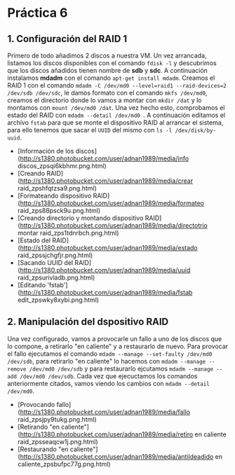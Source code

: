 # Práctica 6

## 1. Configuración del RAID 1

Primero de todo añadimos 2 discos a nuestra VM. Un vez arrancada, listamos los discos disponibles con el comando `fdisk -l` y descubrimos que los discos añadidos tienen nombre de **sdb** y **sdc**. A continuación instalamos **mdadm** con el comando `apt-get install mdadm`. 
Creamos el RAID 1 con el comando `mdadm -C /dev/md0 --level=raid1 --raid-devices=2 /dev/sdb /dev/sdc`, le damos formato con el comando `mkfs /dev/md0`, creamos el directorio donde lo vamos a montar con `mkdir /dat` y lo montamos con `mount /dev/md0 /dat`. Una vez hecho esto, comprobamos el estado del RAID con `mdadm --detail /dev/md0 `. A continuación editamos el archivo `fstab` para que se monte el dispositivo RAID al arrancar el sistema, para ello tenemos que sacar el `UUID` del mismo con `ls -l /dev/disk/by-uuid`.

- [Información de los discos](http://s1380.photobucket.com/user/adnan1989/media/info discos_zpsqi6kbhmr.png.html)
- [Creando RAID](http://s1380.photobucket.com/user/adnan1989/media/crear raid_zpshfqtzsa9.png.html)
- [Formateando dispositivo RAID](http://s1380.photobucket.com/user/adnan1989/media/formateo raid_zps88psck9u.png.html)
- [Creando directorio y montando dispositivo RAID](http://s1380.photobucket.com/user/adnan1989/media/directotrio montar raid_zps1tdnrbch.png.html)
- [Estado del RAID](http://s1380.photobucket.com/user/adnan1989/media/estado raid_zpssjchgfjr.png.html)
- [Sacando UUID del RAID](http://s1380.photobucket.com/user/adnan1989/media/uuid raid_zpsurivladb.png.html)
- [Editando 'fstab'](http://s1380.photobucket.com/user/adnan1989/media/fstab edit_zpswky8xybi.png.html)


## 2. Manipulación del dspositivo RAID

Una vez configurado, vamos a provocarle un fallo a uno de los discos que lo compone, a retirarlo "en caliente" y a restaurarlo de nuevo. Para provocar el fallo ejecutamos el comando `mdadm --manage --set-faulty /dev/md0 /dev/sdb`, para retirarlo "en caliente" lo hacemos con `mdadm --manage --remove /dev/md0 /dev/sdb` y para restaurarlo ejcutamos `mdadm --manage --add /dev/md0 /dev/sdb`. Cada vez que ejecuctamos los comandos anteriormente citados, vamos viendo los cambios con `mdadm --detail /dev/md0`.

- [Provocando fallo](http://s1380.photobucket.com/user/adnan1989/media/fallo raid_zpsjpy9tukg.png.html)
- [Retirando "en caliente"](http://s1380.photobucket.com/user/adnan1989/media/retiro en caliente raid_zpsseaqcw1j.png.html)
- [Restaurando "en caliente"](http://s1380.photobucket.com/user/adnan1989/media/antildeadido en caliente_zpsbufpc77g.png.html)
